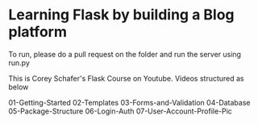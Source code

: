 # Learning Flask by building a Blog platform

To run, please do a pull request on the folder and run the server using run.py 

This is Corey Schafer's Flask Course on Youtube. Videos structured as below

01-Getting-Started
02-Templates
03-Forms-and-Validation
04-Database
05-Package-Structure
06-Login-Auth
07-User-Account-Profile-Pic


